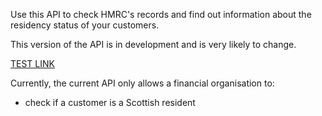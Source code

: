

Use this API to check HMRC's records and find out information about the residency status of your customers.

This version of the API is in development and is very likely to change.

[TEST LINK](../../marriage-allowance)

Currently, the current API only allows a financial organisation to:

  * check if a customer is a Scottish resident    

